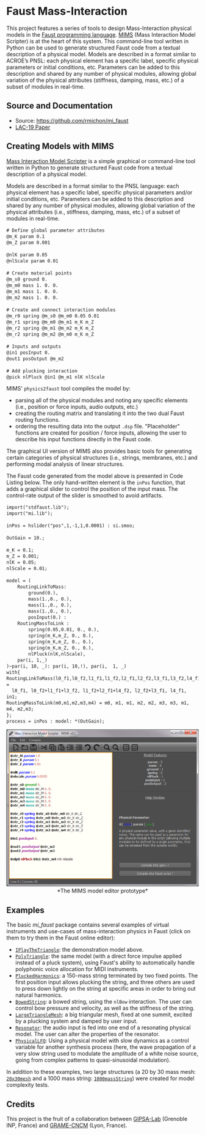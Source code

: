 # Faust Mass-Interaction

This project features a series of tools to design Mass-Interaction physical models in the [Faust programming language](https://faust.grame.fr). [MIMS](TODO:URL) (Mass Interaction Model Scripter) is at the heart of this system. This command-line tool written in Python can be used to generate structured Faust code from a textual description of a physical model. Models are described in a format similar to ACROE’s PNSL: each physical element has a specific label, specific physical parameters or initial conditions, etc.  Parameters can be added to this description and shared by any number of physical modules, allowing global variation of the physical attributes (stiffness, damping, mass, etc.) of a subset of modules in real-time.

## Source and Documentation

* Source: <https://github.com/rmichon/mi_faust>
* [LAC-19 Paper](TODO)

## Creating Models with MIMS

[Mass Interaction Model Scripter](TODO) is a simple graphical or command-line tool written in Python to generate structured Faust code from a textual description of a physical model.

Models are described in a format similar to the PNSL language: each physical element has a specific label, specific physical parameters and/or initial conditions, etc.
Parameters can be added to this description and shared by any number of physical modules, allowing global variation of the physical attributes (i.e., stiffness, damping, mass, etc.) of a subset of modules in real-time.

```
# Define global parameter attributes
@m_K param 0.1
@m_Z param 0.001

@nlK param 0.05
@nlScale param 0.01

# Create material points
@m_s0 ground 0.
@m_m0 mass 1. 0. 0.
@m_m1 mass 1. 0. 0.
@m_m2 mass 1. 0. 0.

# Create and connect interaction modules
@m_r0 spring @m_s0 @m_m0 0.05 0.01
@m_r1 spring @m_m0 @m_m1 m_K m_Z
@m_r2 spring @m_m1 @m_m2 m_K m_Z
@m_r2 spring @m_m2 @m_m0 m_K m_Z

# Inputs and outputs
@in1 posInput 0.
@out1 posOutput @m_m2

# Add plucking interaction
@pick nlPluck @in1 @m_m1 nlK nlScale 
```

MIMS' `physics2faust` tool compiles the model by:

* parsing all of the physical modules and noting any specific elements (i.e., position or force inputs, audio outputs, etc.)
* creating the routing matrix and translating it into the two dual Faust routing functions.
* ordering the resulting data into the output `.dsp` file. "Placeholder" functions are created for position / force inputs, allowing the user to describe his input functions directly in the Faust code. 

The graphical UI version of MIMS also provides basic tools for generating certain categories of physical structures (i.e., strings, membranes, etc.) and performing modal analysis of linear structures. 

The Faust code generated from the model above is presented in Code Listing below. The only hand-written element is the `inPos` function, that adds a graphical slider to control the position of the input mass. The control-rate output of the slider is smoothed to avoid artifacts.

```
import("stdfaust.lib");
import("mi.lib");

inPos = hslider("pos",1,-1,1,0.0001) : si.smoo;

OutGain = 10.;

m_K = 0.1;
m_Z = 0.001;
nlK = 0.05;
nlScale = 0.01;

model = (
    RoutingLinkToMass: 
        ground(0.),
        mass(1.,0., 0.),
        mass(1.,0., 0.),
        mass(1.,0., 0.),
        posInput(0.) :
    RoutingMassToLink : 
        spring(0.05,0.01, 0., 0.),
        spring(m_K,m_Z, 0., 0.),
        spring(m_K,m_Z, 0., 0.),
        spring(m_K,m_Z, 0., 0.),
        nlPluck(nlK,nlScale),
    par(i, 1,_)
)~par(i, 10, _): par(i, 10,!), par(i,  1, _)
with{
RoutingLinkToMass(l0_f1,l0_f2,l1_f1,l1_f2,l2_f1,l2_f2,l3_f1,l3_f2,l4_f1,l4_f2,in1) = 
  l0_f1, l0_f2+l1_f1+l3_f2, l1_f2+l2_f1+l4_f2, l2_f2+l3_f1, l4_f1, in1;
RoutingMassToLink(m0,m1,m2,m3,m4) = m0, m1, m1, m2, m2, m3, m3, m1, m4, m2,m3;
};
process = inPos : model: *(OutGain);
```

<img src="img/MIMS_screenshot.png" class="mx-auto d-block">

<center>
*The MIMS model editor prototype*
</center>

## Examples

The basic *mi_faust* package contains several examples of virtual instruments and use-cases of mass-interaction physics in Faust (click on them to try them in the Faust online editor):

* [`IPlayTheTriangle`](https://faust.grame.fr/tools/editor?code=https://faust.grame.fr/community/made-with-faust/mi-faust/code/IPlayTheTriangle.dsp): the demonstration model above.
* [`PolyTriangle`](https://faust.grame.fr/tools/editor?code=https://faust.grame.fr/community/made-with-faust/mi-faust/code/PolyTriangle.dsp): the same model (with a direct force impulse applied instead of a pluck system), using Faust's ability to automatically handle polyphonic voice allocation for MIDI instruments.
* [`PluckedHarmonics`](https://faust.grame.fr/tools/editor?code=https://faust.grame.fr/community/made-with-faust/mi-faust/code/IPlayPluckedHarmonics.dsp): a 150-mass string terminated by two fixed points. The first position input allows plucking the string, and three others are used to press down lightly on the string at specific areas in order to bring out natural harmonics.
* [`BowedString`](https://faust.grame.fr/tools/editor?code=https://faust.grame.fr/community/made-with-faust/mi-faust/code/BowedString.dsp): a bowed string, using the `nlBow` interaction. The user can control bow pressure and velocity, as well as the stiffness of the string.
* [`LargeTriangleMesh`](https://faust.grame.fr/tools/editor?code=https://faust.grame.fr/community/made-with-faust/mi-faust/code/LargeTriangleMesh.dsp): a big triangular mesh, fixed at one summit, excited by a plucking system and damped by user input.
* [`Resonator`](https://faust.grame.fr/tools/editor?code=https://faust.grame.fr/community/made-with-faust/mi-faust/code/Resonator.dsp): the audio input is fed into one end of a resonating physical model. The user can alter the properties of the resonator.
* [`PhysicalLFO`](https://faust.grame.fr/tools/editor?code=https://faust.grame.fr/community/made-with-faust/mi-faust/code/PhysicalLFO.dsp): Using a physical model with slow dynamics as a control variable for another synthesis process (here, the wave propagation of a very slow string used to modulate the amplitude of a white noise source, going from complex patterns to quasi-sinusoidal modulation).

In addition to these examples, two large structures (a 20 by 30 mass mesh: [`20x30mesh`](https://faust.grame.fr/tools/editor?code=https://faust.grame.fr/community/made-with-faust/mi-faust/code/20x30mesh.dsp) and a 1000 mass string: [`1000massString`](https://faust.grame.fr/tools/editor?code=https://faust.grame.fr/community/made-with-faust/mi-faust/code/1000massString.dsp)) were created for model complexity tests.

## Credits

This project is the fruit of a collaboration between [GIPSA-Lab](TODO:URL) (Grenoble INP, France) and [GRAME-CNCM](https://grame.fr) (Lyon, France). 
